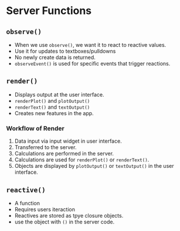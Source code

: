 # Server Functions
## `observe()`
* When we use `observe()`, we want it to react to reactive values.
* Use it for updates to textboxes/pulldowns
* No newly create data is returned.
* `observeEvent()` is used for specific events that trigger reactions.
  
## `render()`

* Displays output at the user interface.
* `renderPlot()` and `plotOutput()`
* `renderText()` and `textOutput()`
* Creates new features in the app.
### Workflow of Render

1. Data input via input widget in user interface.
2. Transferred to the server.
3. Calculations are performed in the server.
4. Calculations are used for `renderPlot()` or `renderText()`.
5. Objects are displayed by `plotOutput()` or `textOutput()` in the user interface.

## `reactive()`

* A function
* Requires users iteraction
* Reactives are stored as tpye closure objects.
* use the object with `()` in the server code.